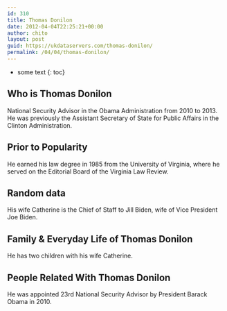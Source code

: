 ```yaml
---
id: 310
title: Thomas Donilon
date: 2012-04-04T22:25:21+00:00
author: chito
layout: post
guid: https://ukdataservers.com/thomas-donilon/
permalink: /04/04/thomas-donilon/
---
```


* some text
{: toc}


## Who is  Thomas Donilon
                  
                  
                  
National Security Advisor in the Obama Administration from 2010 to 2013. He was previously the Assistant Secretary of State for Public Affairs in the Clinton Administration.
                  
                
                
                
## Prior to Popularity 
                  
                  
                  
He earned his law degree in 1985 from the University of Virginia, where he served on the Editorial Board of the Virginia Law Review.
                  
                
                
                
## Random data 
                  
                  
                  
His wife Catherine is the Chief of Staff to Jill Biden, wife of Vice President Joe Biden.
                  
                
                
                
## Family & Everyday Life of Thomas Donilon
                  
                  
                  
He has two children with his wife Catherine.
                  
                
                
                
## People Related With  Thomas Donilon
                  
                  
                  
He was appointed 23rd National Security Advisor by President Barack Obama in 2010.
                  
                
              
            
          
          
          
    
    
  
